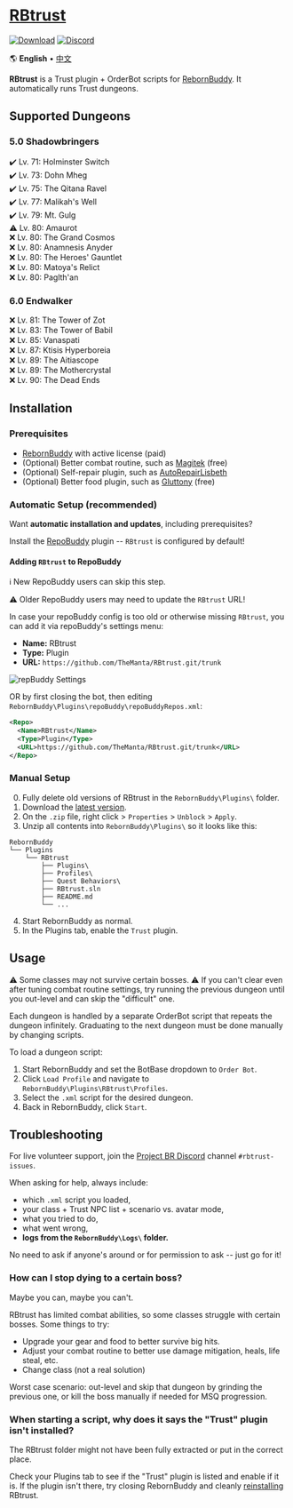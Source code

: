 # [RBtrust][0]

[![Download][1]][2]
[![Discord][3]][4]

🌎 **English** • [中文][-2]

**RBtrust** is a Trust plugin + OrderBot scripts for [RebornBuddy][5]. It automatically runs Trust dungeons.


[-2]: ./README.zh.md "中文"
[-1]: ./README.md "English"
[0]: https://github.com/TheManta/RBtrust "RBtrust on GitHub"
[1]: https://img.shields.io/badge/-Download-brightgreen
[2]: #installation "Download"
[3]: https://img.shields.io/badge/Discord-7389D8?logo=discord&logoColor=ffffff&labelColor=6A7EC2
[4]: https://discord.gg/bmgCq39 "Discord"
[5]: https://www.rebornbuddy.com/ "RebornBuddy"

## Supported Dungeons

### 5.0 Shadowbringers

  ✔️ Lv. 71: Holminster Switch\
  ✔️ Lv. 73: Dohn Mheg\
  ✔️ Lv. 75: The Qitana Ravel\
  ✔️ Lv. 77: Malikah's Well\
  ✔️ Lv. 79: Mt. Gulg\
  ⚠️ Lv. 80: Amaurot\
  ❌ Lv. 80: The Grand Cosmos\
  ❌ Lv. 80: Anamnesis Anyder\
  ❌ Lv. 80: The Heroes' Gauntlet\
  ❌ Lv. 80: Matoya's Relict\
  ❌ Lv. 80: Paglth'an

### 6.0 Endwalker

  ❌ Lv. 81: The Tower of Zot\
  ❌ Lv. 83: The Tower of Babil\
  ❌ Lv. 85: Vanaspati\
  ❌ Lv. 87: Ktisis Hyperboreia\
  ❌ Lv. 89: The Aitiascope\
  ❌ Lv. 89: The Mothercrystal\
  ❌ Lv. 90: The Dead Ends

## Installation

### Prerequisites

- [RebornBuddy][5] with active license (paid)
- (Optional) Better combat routine, such as [Magitek][100] (free)
- (Optional) Self-repair plugin, such as [AutoRepairLisbeth][101]
- (Optional) Better food plugin, such as [Gluttony][102] (free)

[100]: https://discord.gg/rDsFbKr "Magitek Discord"
[101]: https://github.com/nt153133/LlamaPlugins "AutoRepairLisbeth"
[102]: https://github.com/domesticwarlord86/Gluttony "Gluttony"

### Automatic Setup (recommended)

Want **automatic installation and updates**, including prerequisites?

Install the [RepoBuddy][103] plugin -- `RBtrust` is configured by default!

[103]: https://github.com/Zimgineering/repoBuddy "repoBuddy"

#### Adding `RBtrust` to RepoBuddy

ℹ️ New RepoBuddy users can skip this step.

⚠️ Older RepoBuddy users may need to update the `RBtrust` URL!


In case your repoBuddy config is too old or otherwise missing `RBtrust`, you can add it via repoBuddy's settings menu:

- **Name:** RBtrust
- **Type:** Plugin
- **URL:** `https://github.com/TheManta/RBtrust.git/trunk`

![repBuddy Settings](https://i.imgur.com/q53jzEX.png)

OR by first closing the bot, then editing `RebornBuddy\Plugins\repoBuddy\repoBuddyRepos.xml`:

```xml
<Repo>
  <Name>RBtrust</Name>
  <Type>Plugin</Type>
  <URL>https://github.com/TheManta/RBtrust.git/trunk</URL>
</Repo>
```

### Manual Setup

0. Fully delete old versions of RBtrust in the `RebornBuddy\Plugins\` folder.
1. Download the [latest version][104].
2. On the `.zip` file, right click > `Properties` > `Unblock` > `Apply`.
3. Unzip all contents into `RebornBuddy\Plugins\` so it looks like this:

```
RebornBuddy
└── Plugins
    └── RBtrust
        ├── Plugins\
        ├── Profiles\
        ├── Quest Behaviors\
        ├── RBtrust.sln
        ├── README.md
        └── ...
```

4. Start RebornBuddy as normal.
5. In the Plugins tab, enable the `Trust` plugin.

[104]: https://github.com/TheManta/RBtrust/archive/refs/heads/master.zip "RBtrust.zip"

## Usage

⚠️ Some classes may not survive certain bosses. ⚠️ If you can't clear even after tuning combat routine settings, try running the previous dungeon until you out-level and can skip the "difficult" one.

Each dungeon is handled by a separate OrderBot script that repeats the dungeon infinitely. Graduating to the next dungeon must be done manually by changing scripts.

To load a dungeon script:

1. Start RebornBuddy and set the BotBase dropdown to `Order Bot`.
2. Click `Load Profile` and navigate to `RebornBuddy\Plugins\RBtrust\Profiles`.
3. Select the `.xml` script for the desired dungeon.
4. Back in RebornBuddy, click `Start`.

## Troubleshooting

For live volunteer support, join the [Project BR Discord][4] channel `#rbtrust-issues`.

When asking for help, always include:

- which `.xml` script you loaded,
- your class + Trust NPC list + scenario vs. avatar mode,
- what you tried to do,
- what went wrong,
- **logs from the `RebornBuddy\Logs\` folder.**

No need to ask if anyone's around or for permission to ask -- just go for it!

### How can I stop dying to a certain boss?

Maybe you can, maybe you can't.

RBtrust has limited combat abilities, so some classes struggle with certain bosses. Some things to try:

- Upgrade your gear and food to better survive big hits.
- Adjust your combat routine to better use damage mitigation, heals, life steal, etc.
- Change class (not a real solution)

Worst case scenario: out-level and skip that dungeon by grinding the previous one, or kill the boss manually if needed for MSQ progression.

### When starting a script, why does it says the "Trust" plugin isn't installed?

The RBtrust folder might not have been fully extracted or put in the correct place.

Check your Plugins tab to see if the "Trust" plugin is listed and enable if it is. If the plugin isn't there, try closing RebornBuddy and cleanly [reinstalling](#installation) RBtrust.
